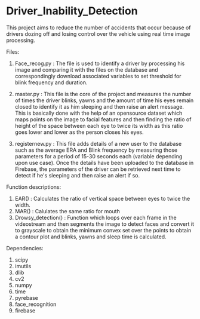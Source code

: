 # Driver_Inability_Detection
This project aims to reduce the number of accidents that occur because of drivers dozing off and losing control over the vehicle using real time image processing.

Files:
1. Face_recog.py :
    The file is used to identify a driver by processing his image and comparing it with the files on the database and correspondingly download associated variables to set threshold for blink frequency and duration.
    
2. master.py :
    This file is the core of the project and measures the number of times the driver blinks, yawns and the amount of time his eyes remain closed to identify it as him sleeping and then raise an alert message. 
    This is basically done with the help of an opensource dataset which maps points on the image to facial features and then finding the ratio of height of the space between each eye to twice its width as this ratio goes lower and lower as the person closes his eyes.

3. registernew.py :
    This file adds details of a new user to the database such as the average ERA and Blink frequency by measuring those parameters for a period of 15-30 seconds each (variable depending upon use case). Once the details have been uploaded to the database in Firebase, the parameters of the driver can be retrieved next time to detect if he's sleeping and then raise an alert if so.
    
 Function descriptions:
1) EAR() : Calculates the ratio of vertical space between eyes to twice the width.
2) MAR() : Calulates the same ratio for mouth
3) Drowsy_detection() : Function which loops over each frame in the videostream and then segments the image to detect faces and convert it to grayscale to obtain the minimum convex set over the points to obtain a contour plot and blinks, yawns and sleep time is calculated.


    
    
Dependencies:
1. scipy
2. imutils
3. dlib
4. cv2
5. numpy
6. time
7. pyrebase
8. face_recognition
9. firebase
